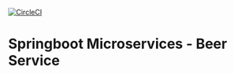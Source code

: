 [![CircleCI](https://dl.circleci.com/status-badge/img/circleci/6PwmZJHxtL7B1Y4noLeTwj/7JeSjaCFLa6FCugnraVCES/tree/master.svg?style=svg)](https://dl.circleci.com/status-badge/redirect/circleci/6PwmZJHxtL7B1Y4noLeTwj/7JeSjaCFLa6FCugnraVCES/tree/master)

# Springboot Microservices - Beer Service